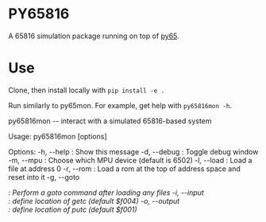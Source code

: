 # PY65816

A 65816 simulation package running on top of [py65](https://github.com/mnaberez/py65).

# Use

Clone, then install locally with `pip install -e .`

Run similarly to py65mon.  For example, get help with `py65816mon -h`.

py65816mon -- interact with a simulated 65816-based system

Usage: py65816mon [options]

Options:
-h, --help             : Show this message
-d, --debug            : Toggle debug window
-m, --mpu <device>     : Choose which MPU device (default is 6502)
-l, --load <file>      : Load a file at address 0
-r, --rom <file>       : Load a rom at the top of address space and reset into it
-g, --goto <address>   : Perform a goto command after loading any files
-i, --input <address>  : define location of getc (default $f004)
-o, --output <address> : define location of putc (default $f001)
